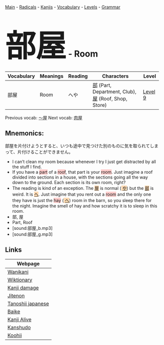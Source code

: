 <style> bigfont {font-size: 100px}</style>
[Main](../README.md) -
[Radicals](../radicals.md) -
[Kanjis](../kanjis.md) -
[Vocabulary](../vocabulary.md) -
[Levels](../levels.md) -
[Grammar](../grammar.md)
# <bigfont> 部屋</bigfont> - Room 

| Vocabulary | Meanings | Reading | Characters | Level |
| --- | --- | --- | --- | --- |
| 部屋 | Room | へや |  [部](../kanjis/部.md) (Part, Department, Club), [屋](../kanjis/屋.md) (Roof, Shop, Store) | [Level 9](../levels/wk_level9.md) |

Previous vocab: [〜屋](〜屋.md) Next vocab: [肉屋](肉屋.md) 

## Mnemonics:
部屋を片付けようとすると、いつも途中で見つけた別のものに気を取られてしまって、片付けることができません。
* I can’t clean my room because whenever I try I just get distracted by all the stuff I find.
* If you have a <span style="background-color:#ffcccb"> part</span> of a <span style="background-color:#ffcccb"> roof</span>, that part is your <span style="background-color:#ffcccb"> room</span>. Just imagine a roof divided into sections in a house, with the sections going all the way down to the ground. Each section is its own room, right?
* The reading is kind of an exception. The <span style="background-color:#fed8b1"> [屋](https://jisho.org/search/屋)</span> is normal (<span style="background-color:#fed8b1"> [や](https://jisho.org/search/や)</span>) but the <span style="background-color:#fed8b1"> [部](https://jisho.org/search/部)</span> is weird. It is <span style="background-color:#fed8b1"> [へ](https://jisho.org/search/へ)</span>. Just imagine that you rent out a <span style="background-color:#ffcccb"> room</span> and the only one they have is just the <span style="background-color:#ffcccb"> hay</span> (<span style="background-color:#fed8b1"> [へ](https://jisho.org/search/へ)</span>) room in the barn, so you sleep there for the night. Imagine the smell of hay and how scratchy it is to sleep in this room.
* 部, 屋
* Part, Roof
* [sound:部屋_b.mp3]
* [sound:部屋_g.mp3]


## Links 

| Webpage |
| --- |
| [Wanikani          ](https://www.wanikani.com/kanji/部屋) |
| [Wiktionary        ](https://en.wiktionary.org/wiki/部屋) |
| [Kanji damage      ](http://www.kanjidamage.com/kanji/search?utf8=✓&q=部屋) |
| [Jitenon           ](https://jitenon.com/kanji/部屋) |
| [Tanoshii japanese ](https://www.tanoshiijapanese.com/dictionary/kanji.cfm?k=部屋) |
| [Baike             ](https://baike.baidu.com/item/部屋) |
| [Kanji Alive       ](https://app.kanjialive.com/部屋) |
| [Kanshudo          ](https://www.kanshudo.com/searchmn?q=部屋) |
| [Koohii            ](https://kanji.koohii.com/study/kanji/部屋) |
